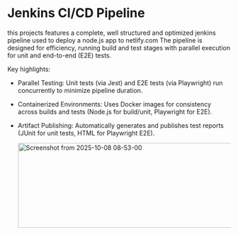 # Jenkins CI/CD Pipeline
this projects features a complete, well structured and optimized jenkins pipeline used to deploy a node.js app to netlify.com 
The pipeline is designed for efficiency, running build and test stages with parallel execution for unit and end-to-end (E2E) tests.

Key highlights:

- Parallel Testing: Unit tests (via Jest) and E2E tests (via Playwright) run concurrently to minimize pipeline duration.
- Containerized Environments: Uses Docker images for consistency across builds and tests (Node.js for build/unit, Playwright for E2E).
- Artifact Publishing: Automatically generates and publishes test reports (JUnit for unit tests, HTML for Playwright E2E).

  <img width="675" height="191" alt="Screenshot from 2025-10-08 08-53-00" src="https://github.com/user-attachments/assets/f4866e62-859b-4ef1-985e-a680283c2143" />
